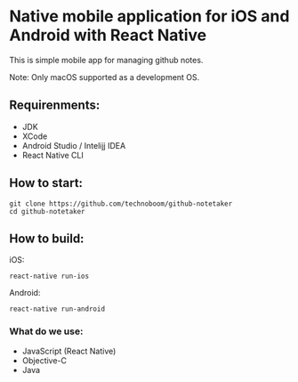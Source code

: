 # Native mobile application for iOS and Android with React Native
This is simple mobile app for managing github notes.

Note: Only macOS supported as a development OS.

## Requirenments:
- JDK
- XCode
- Android Studio / Intelijj IDEA
- React Native CLI

## How to start:
```
git clone https://github.com/technoboom/github-notetaker
cd github-notetaker
```

## How to build:
iOS:
```
react-native run-ios
```
Android:
```
react-native run-android
```

### What do we use:
- JavaScript (React Native)
- Objective-C
- Java
